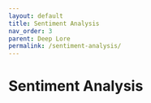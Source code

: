 ```yaml
---
layout: default
title: Sentiment Analysis
nav_order: 3
parent: Deep Lore
permalink: /sentiment-analysis/
---
```


# Sentiment Analysis